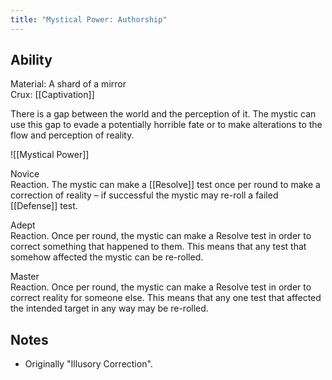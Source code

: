 ```yaml
---
title: "Mystical Power: Authorship"
---
```

## Ability
Material: A shard of a mirror<br>Crux: [[Captivation]]

There is a gap between the world and the perception of it. The mystic can use this gap to evade a potentially horrible fate or to make alterations to the flow and perception of reality.

![[Mystical Power]]

Novice<br>Reaction. The mystic can make a [[Resolve]] test once per round to make a correction of reality – if successful the mystic may re-roll a failed [[Defense]] test.

Adept<br>Reaction. Once per round, the mystic can make a Resolve test in order to correct something that happened to them. This means that any test that somehow affected the mystic can be re-rolled.

Master<br>Reaction. Once per round, the mystic can make a Resolve test in order to correct reality for someone else. This means that any one test that affected the intended target in any way may be re-rolled.

## Notes
* Originally "Illusory Correction".